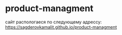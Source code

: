 # product-managment

сайт распологаеся по следующему адрессу: https://sagderovkamalit.github.io/product-managment